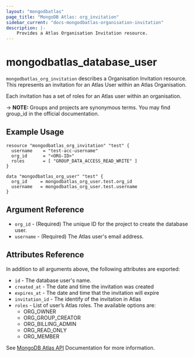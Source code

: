 ```yaml
---
layout: "mongodbatlas"
page_title: "MongoDB Atlas: org_invitation"
sidebar_current: "docs-mongodbatlas-organisation-invitation"
description: |-
    Provides a Atlas Organisation Invitation resource.
---
```


# mongodbatlas_database_user

`mongodbatlas_org_invitation` describes a Organisation Invitation resource. This represents an invitation for an Atlas User within an Atlas Organisation.

Each invitation has a set of roles for an Atlas user within an organisation.

-> **NOTE:** Groups and projects are synonymous terms. You may find group_id in the official documentation.

## Example Usage

```hcl
resource "mongodbatlas_org_invitation" "test" {
  username    = "test-acc-username"
  org_id      = "<ORG-ID>"
  roles       = [ "GROUP_DATA_ACCESS_READ_WRITE" ]
}

data "mongodbatlas_org_user" "test" {
  org_id     = mongodbatlas_org_user.test.org_id
  username   = mongodbatlas_org_user.test.username
}
```

## Argument Reference

* `org_id` - (Required) The unique ID for the project to create the database user.
* `username` - (Required) The Atlas user's email address.

## Attributes Reference

In addition to all arguments above, the following attributes are exported:

* `id` - The database user's name.
* `created_at` - The date and time the invitation was created
* `expires_at` - The date and time that the invitation will expire
* `invitation_id` - The identify of the invitation in Atlas
* `roles` - List of user’s Atlas roles. The available options are:
  * ORG_OWNER
  * ORG_GROUP_CREATOR
  * ORG_BILLING_ADMIN
  * ORG_READ_ONLY
  * ORG_MEMBER

See [MongoDB Atlas API](https://docs.atlas.mongodb.com/reference/api/organization-get-one-invitation/) Documentation for more information.